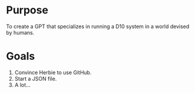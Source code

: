 # Purpose
To create a GPT that specializes in running a D10 system in a world devised by humans.

# Goals
1. Convince Herbie to use GitHub.
2. Start a JSON file.
3. A lot...
